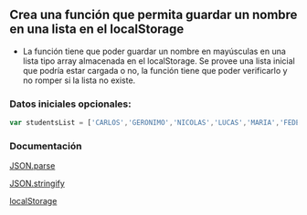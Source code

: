 ## Crea una función que permita guardar un nombre en una lista en el localStorage

- La función tiene que poder guardar un nombre en mayúsculas en una lista tipo array almacenada en el localStorage. Se provee una lista inicial que podría estar cargada o no, la función tiene que poder verificarlo y no romper si la lista no existe.

### Datos iniciales opcionales:

```js 
var studentsList = ['CARLOS','GERONIMO','NICOLAS','LUCAS','MARIA','FEDERICO','ANTONIO','LORNA','JULIAN','DIEGO','DANIELA','JUAN','MATEO','BARBARA','AGUSTIN','MARIO','MARIEL','ANA','FLORENCIA']
```

### Documentación

[JSON.parse](https://www.w3schools.com/js/js_json_parse.asp)

[JSON.stringify](https://www.w3schools.com/js/js_json_stringify.asp)

[localStorage](https://developer.mozilla.org/es/docs/Web/API/Window/localStorage)